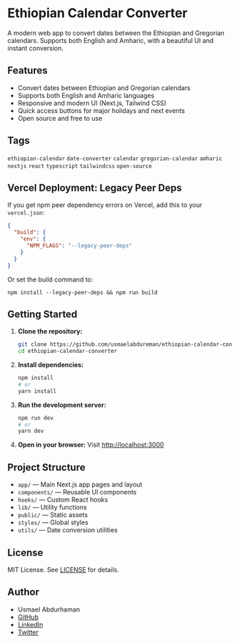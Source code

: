 # Ethiopian Calendar Converter

A modern web app to convert dates between the Ethiopian and Gregorian calendars. Supports both English and Amharic, with a beautiful UI and instant conversion.

## Features
- Convert dates between Ethiopian and Gregorian calendars
- Supports both English and Amharic languages
- Responsive and modern UI (Next.js, Tailwind CSS)
- Quick access buttons for major holidays and next events
- Open source and free to use

## Tags
`ethiopian-calendar` `date-converter` `calendar` `gregorian-calendar` `amharic` `nextjs` `react` `typescript` `tailwindcss` `open-source`

## Vercel Deployment: Legacy Peer Deps
If you get npm peer dependency errors on Vercel, add this to your `vercel.json`:

```json
{
  "build": {
    "env": {
      "NPM_FLAGS": "--legacy-peer-deps"
    }
  }
}
```

Or set the build command to:

```
npm install --legacy-peer-deps && npm run build
```

## Getting Started

1. **Clone the repository:**
   ```sh
   git clone https://github.com/usmaelabdureman/ethiopian-calendar-converter.git
   cd ethiopian-calendar-converter
   ```
2. **Install dependencies:**
   ```sh
   npm install
   # or
   yarn install
   ```
3. **Run the development server:**
   ```sh
   npm run dev
   # or
   yarn dev
   ```
4. **Open in your browser:**
   Visit [http://localhost:3000](http://localhost:3000)

## Project Structure
- `app/` — Main Next.js app pages and layout
- `components/` — Reusable UI components
- `hooks/` — Custom React hooks
- `lib/` — Utility functions
- `public/` — Static assets
- `styles/` — Global styles
- `utils/` — Date conversion utilities

## License

MIT License. See [LICENSE](LICENSE) for details.

## Author

- Usmael Abdurhaman
- [GitHub](https://github.com/usmaelabdureman)
- [LinkedIn](https://linkedin.com/in/usmael-lkdn)
- [Twitter](https://twitter.com/esmiz_o)
